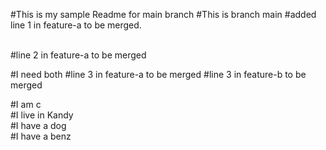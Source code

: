 #This is my sample Readme for main branch
#This is branch main
#added line 1 in feature-a to be merged.

<br>
#line 2 in feature-a to be merged
<br>

#I need both
#line 3 in feature-a to be merged
#line 3 in feature-b to be merged

#I am c
<br>
#I live in Kandy
<br>
#I have a dog
<br>
#I have a benz
